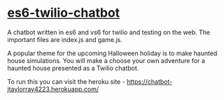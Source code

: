 # <a href="https://github.com/rhildred/es6-twilio-chatbot" target="_blank">es6-twilio-chatbot</a>

A chatbot written in es6 and vs6 for twilio and testing on the web. The important files are index.js and game.js.

A popular theme for the upcoming Halloween holiday is to make haunted house simulations. You will make a choose your own adventure for a haunted house presented as a Twilio chatbot. 

To run this you can visit the heroku site - https://chatbot-jtaylorray4223.herokuapp.com/


